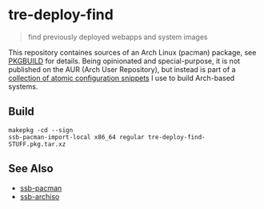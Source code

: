 tre-deploy-find
===
> find previously deployed webapps and system images

This repository containes sources of an Arch Linux (pacman) package, see [PKGBUILD](https://wiki.archlinux.org/index.php/PKGBUILD) for details. Being opinionated and special-purpose, it is not published on the AUR (Arch User Repository), but instead is part of a [collection of atomic configuration snippets](https://github.com/regaur) I use to build Arch-based systems.

Build
---

```
makepkg -cd --sign
ssb-pacman-import-local x86_64 regular tre-deploy-find-STUFF.pkg.tar.xz
```

See Also
---

- [ssb-pacman](https://github.com/regular/ssb-pacman)
- [ssb-archiso](https://github.com/regular/ssb-archiso)
